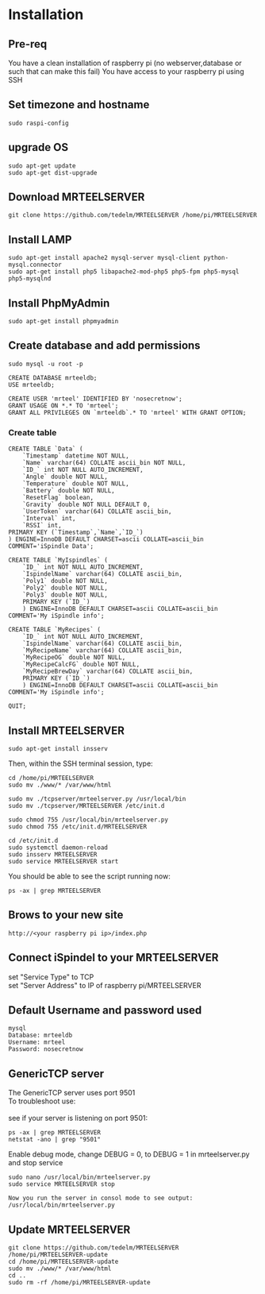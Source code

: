 # Installation

## Pre-req
You have a clean installation of raspberry pi (no webserver,database or such that can make this fail)
You have access to your raspberry pi using SSH

## Set timezone and hostname
```
sudo raspi-config
```
## upgrade OS
```
sudo apt-get update
sudo apt-get dist-upgrade
```
## Download MRTEELSERVER
```
git clone https://github.com/tedelm/MRTEELSERVER /home/pi/MRTEELSERVER
```
## Install LAMP
```
sudo apt-get install apache2 mysql-server mysql-client python-mysql.connector
sudo apt-get install php5 libapache2-mod-php5 php5-fpm php5-mysql php5-mysqlnd
```
## Install PhpMyAdmin
```
sudo apt-get install phpmyadmin
```

## Create database and add permissions
```
sudo mysql -u root -p

CREATE DATABASE mrteeldb;
USE mrteeldb;

CREATE USER 'mrteel' IDENTIFIED BY 'nosecretnow';
GRANT USAGE ON *.* TO 'mrteel';
GRANT ALL PRIVILEGES ON `mrteeldb`.* TO 'mrteel' WITH GRANT OPTION;
```
### Create table
```
CREATE TABLE `Data` (
	`Timestamp` datetime NOT NULL,
	`Name` varchar(64) COLLATE ascii_bin NOT NULL,
	`ID_` int NOT NULL AUTO_INCREMENT,
	`Angle` double NOT NULL,
	`Temperature` double NOT NULL,
	`Battery` double NOT NULL,
	`ResetFlag` boolean,
	`Gravity` double NOT NULL DEFAULT 0,
	`UserToken` varchar(64) COLLATE ascii_bin,
	`Interval` int,
	`RSSI` int,
PRIMARY KEY (`Timestamp`,`Name`,`ID_`)
) ENGINE=InnoDB DEFAULT CHARSET=ascii COLLATE=ascii_bin COMMENT='iSpindle Data';

CREATE TABLE `MyIspindles` (
	`ID_` int NOT NULL AUTO_INCREMENT,
	`IspindelName` varchar(64) COLLATE ascii_bin,
    `Poly1` double NOT NULL,    
    `Poly2` double NOT NULL,    
    `Poly3` double NOT NULL,            
	PRIMARY KEY (`ID_`)
	) ENGINE=InnoDB DEFAULT CHARSET=ascii COLLATE=ascii_bin COMMENT='My iSpindle info';
	
CREATE TABLE `MyRecipes` (
	`ID_` int NOT NULL AUTO_INCREMENT,
	`IspindelName` varchar(64) COLLATE ascii_bin,
	`MyRecipeName` varchar(64) COLLATE ascii_bin,
	`MyRecipeOG` double NOT NULL, 
	`MyRecipeCalcFG` double NOT NULL, 	
	`MyRecipeBrewDay` varchar(64) COLLATE ascii_bin,       
	PRIMARY KEY (`ID_`)
	) ENGINE=InnoDB DEFAULT CHARSET=ascii COLLATE=ascii_bin COMMENT='My iSpindle info';

QUIT;
```
## Install MRTEELSERVER
```
sudo apt-get install insserv
```

Then, within the SSH terminal session, type:</br>
```
cd /home/pi/MRTEELSERVER
sudo mv ./www/* /var/www/html

sudo mv ./tcpserver/mrteelserver.py /usr/local/bin
sudo mv ./tcpserver/MRTEELSERVER /etc/init.d

sudo chmod 755 /usr/local/bin/mrteelserver.py
sudo chmod 755 /etc/init.d/MRTEELSERVER

cd /etc/init.d
sudo systemctl daemon-reload
sudo insserv MRTEELSERVER
sudo service MRTEELSERVER start
```
You should be able to see the script running now:
```
ps -ax | grep MRTEELSERVER
```
## Brows to your new site	
```
http://<your raspberry pi ip>/index.php
```

## Connect iSpindel to your MRTEELSERVER
set "Service Type" to TCP</br>
set "Server Address" to IP of raspberry pi/MRTEELSERVER</br>

## Default Username and password used
```
mysql
Database: mrteeldb
Username: mrteel
Password: nosecretnow
```

## GenericTCP server
The GenericTCP server uses port 9501</br>
To troubleshoot use:</br>
</br>
see if your server is listening on port 9501:
```
ps -ax | grep MRTEELSERVER
netstat -ano | grep "9501"
```
Enable debug mode, change DEBUG = 0, to DEBUG = 1 in mrteelserver.py and stop service</br>
```
sudo nano /usr/local/bin/mrteelserver.py
sudo service MRTEELSERVER stop

Now you run the server in consol mode to see output:
/usr/local/bin/mrteelserver.py

```

## Update MRTEELSERVER
```
git clone https://github.com/tedelm/MRTEELSERVER /home/pi/MRTEELSERVER-update
cd /home/pi/MRTEELSERVER-update
sudo mv ./www/* /var/www/html
cd ..
sudo rm -rf /home/pi/MRTEELSERVER-update
```

